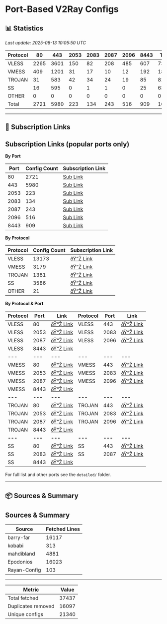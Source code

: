 # Port-Based V2Ray Configs

## 📊 Statistics
<!-- START-STATS -->
_Last update: 2025-08-13 10:05:50 UTC_

| Protocol | 80 | 443 | 2053 | 2083 | 2087 | 2096 | 8443 | Total |
|---|---|---|---|---|---|---|---|---|
| VLESS | 2265 | 3601 | 150 | 82 | 208 | 485 | 607 | 7398 |
| VMESS | 409 | 1201 | 31 | 17 | 10 | 12 | 192 | 1872 |
| TROJAN | 31 | 583 | 42 | 34 | 24 | 19 | 85 | 818 |
| SS | 16 | 595 | 0 | 1 | 1 | 0 | 25 | 638 |
| OTHER | 0 | 0 | 0 | 0 | 0 | 0 | 0 | 0 |
| Total | 2721 | 5980 | 223 | 134 | 243 | 516 | 909 | 10726 |
<!-- END-STATS -->

---

## 🔗 Subscription Links
<!-- START-LINKS -->
## Subscription Links (popular ports only)

**By Port**

| Port | Config Count | Subscription Link |
|---|---|---|
| 80 | 2721 | [Sub Link](./sub/port_80.txt) |
| 443 | 5980 | [Sub Link](./sub/port_443.txt) |
| 2053 | 223 | [Sub Link](./sub/port_2053.txt) |
| 2083 | 134 | [Sub Link](./sub/port_2083.txt) |
| 2087 | 243 | [Sub Link](./sub/port_2087.txt) |
| 2096 | 516 | [Sub Link](./sub/port_2096.txt) |
| 8443 | 909 | [Sub Link](./sub/port_8443.txt) |

**By Protocol**

| Protocol | Config Count | Subscription Link |
|---|---|---|
| VLESS | 13173 | [ðŸ“Ž Link](./sub/vless.txt) |
| VMESS | 3179 | [ðŸ“Ž Link](./sub/vmess.txt) |
| TROJAN | 1381 | [ðŸ“Ž Link](./sub/trojan.txt) |
| SS | 3586 | [ðŸ“Ž Link](./sub/ss.txt) |
| OTHER | 21 | [ðŸ“Ž Link](./sub/other.txt) |

**By Protocol & Port**

| Protocol | Port | Link | Protocol | Port | Link |
|----------|------|------|----------|------|------|
| VLESS | 80 | [ðŸ“Ž Link](./detailed/vless/80.txt) | VLESS | 443 | [ðŸ“Ž Link](./detailed/vless/443.txt) |
| VLESS | 2053 | [ðŸ“Ž Link](./detailed/vless/2053.txt) | VLESS | 2083 | [ðŸ“Ž Link](./detailed/vless/2083.txt) |
| VLESS | 2087 | [ðŸ“Ž Link](./detailed/vless/2087.txt) | VLESS | 2096 | [ðŸ“Ž Link](./detailed/vless/2096.txt) |
| VLESS | 8443 | [ðŸ“Ž Link](./detailed/vless/8443.txt) |  |  |  |
| **---** | **---** | **---** | **---** | **---** | **---** |
| VMESS | 80 | [ðŸ“Ž Link](./detailed/vmess/80.txt) | VMESS | 443 | [ðŸ“Ž Link](./detailed/vmess/443.txt) |
| VMESS | 2053 | [ðŸ“Ž Link](./detailed/vmess/2053.txt) | VMESS | 2083 | [ðŸ“Ž Link](./detailed/vmess/2083.txt) |
| VMESS | 2087 | [ðŸ“Ž Link](./detailed/vmess/2087.txt) | VMESS | 2096 | [ðŸ“Ž Link](./detailed/vmess/2096.txt) |
| VMESS | 8443 | [ðŸ“Ž Link](./detailed/vmess/8443.txt) |  |  |  |
| **---** | **---** | **---** | **---** | **---** | **---** |
| TROJAN | 80 | [ðŸ“Ž Link](./detailed/trojan/80.txt) | TROJAN | 443 | [ðŸ“Ž Link](./detailed/trojan/443.txt) |
| TROJAN | 2053 | [ðŸ“Ž Link](./detailed/trojan/2053.txt) | TROJAN | 2083 | [ðŸ“Ž Link](./detailed/trojan/2083.txt) |
| TROJAN | 2087 | [ðŸ“Ž Link](./detailed/trojan/2087.txt) | TROJAN | 2096 | [ðŸ“Ž Link](./detailed/trojan/2096.txt) |
| TROJAN | 8443 | [ðŸ“Ž Link](./detailed/trojan/8443.txt) |  |  |  |
| **---** | **---** | **---** | **---** | **---** | **---** |
| SS | 80 | [ðŸ“Ž Link](./detailed/ss/80.txt) | SS | 443 | [ðŸ“Ž Link](./detailed/ss/443.txt) |
| SS | 2083 | [ðŸ“Ž Link](./detailed/ss/2083.txt) | SS | 2087 | [ðŸ“Ž Link](./detailed/ss/2087.txt) |
| SS | 8443 | [ðŸ“Ž Link](./detailed/ss/8443.txt) |  |  |  |

For full list and other ports see the `detailed/` folder.
<!-- END-LINKS -->

---

## 📦 Sources & Summary
<!-- START-SOURCES -->
## Sources & Summary

| Source | Fetched Lines |
|---|---|
| barry-far | 16117 |
| kobabi | 313 |
| mahdibland | 4881 |
| Epodonios | 16023 |
| Rayan-Config | 103 |

---

| Metric | Value |
|---|---|
| Total fetched | 37437 |
| Duplicates removed | 16097 |
| Unique configs | 21340 |
<!-- END-SOURCES -->
